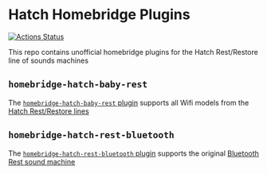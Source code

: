 # Hatch Homebridge Plugins

[![Actions Status](https://github.com/dgreif/homebridge-hatch-baby-rest/workflows/Node%20CI/badge.svg)](https://github.com/dgreif/homebridge-hatch-baby-rest/actions)

This repo contains unofficial homebridge plugins for the Hatch Rest/Restore line of sounds machines

## `homebridge-hatch-baby-rest`

The [`homebridge-hatch-baby-rest` plugin](./packages/homebridge-hatch-baby-rest/README.md) supports all Wifi models from the [Hatch Rest/Restore lines](https://www.hatch.co/)

## `homebridge-hatch-rest-bluetooth`

The [`homebridge-hatch-rest-bluetooth` plugin](./packages/homebridge-hatch-rest-bluetooth/README.md) supports the original [Bluetooth Rest sound machine](https://www.hatch.co/rest)
